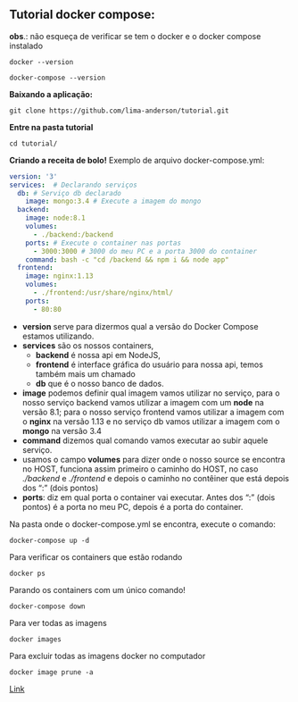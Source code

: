 ## **Tutorial docker compose:**

**obs**.: não esqueça de verificar se tem o docker e o docker compose instalado

```shell
docker --version
```
```shell
docker-compose --version
```
**Baixando a aplicação:**
```shell
git clone https://github.com/lima-anderson/tutorial.git
```
**Entre na pasta tutorial**
```shell
cd tutorial/
```
**Criando a receita de bolo!**
Exemplo de arquivo docker-compose.yml:

```yaml
version: '3'
services:  # Declarando serviços
  db: # Serviço db declarado
    image: mongo:3.4 # Execute a imagem do mongo
  backend:
    image: node:8.1
    volumes:
      - ./backend:/backend
    ports: # Execute o container nas portas
      - 3000:3000 # 3000 do meu PC e a porta 3000 do container
    command: bash -c "cd /backend && npm i && node app"
  frontend:
    image: nginx:1.13
    volumes:
      - ./frontend:/usr/share/nginx/html/
    ports:
      - 80:80
```
- **version** serve para dizermos qual a versão do Docker Compose estamos utilizando.
- **services** são os nossos containers, 
	- **backend** é nossa api em NodeJS, 
	- **frontend** é  interface gráfica do usuário para nossa api, temos também mais um chamado
	- **db** que é o nosso banco de dados.
- **image** podemos definir qual imagem vamos utilizar no serviço, para o nosso serviço backend vamos utilizar a imagem com um **node** na versão 8.1; para o nosso serviço frontend  vamos utilizar a imagem com o **nginx** na versão 1.13 e no serviço db  vamos utilizar a imagem com o **mongo** na versão 3.4
- **command** dizemos qual comando vamos executar ao subir aquele serviço.
- usamos o campo **volumes** para dizer onde o nosso source se encontra no HOST, funciona assim primeiro o caminho do HOST, no caso *./backend* e *./frontend* e depois o caminho no contêiner que está depois dos “:” (dois pontos)
- **ports**: diz em qual porta o container vai executar. Antes dos “:” (dois pontos)
é a porta no meu PC, depois é a porta do container.

Na pasta onde o docker-compose.yml se encontra, execute o comando:

```shell
docker-compose up -d
```

Para verificar os containers que estão rodando

```shell
docker ps
```

Parando os containers com um único comando!

```shell
docker-compose down
```

Para ver todas as imagens

```shell
docker images
```

Para excluir todas as imagens docker no computador

```shell
docker image prune -a
```

[Link](https://docs.google.com/presentation/d/1liSzQPGCLVrNZM1rNN1rPtn_rXOhoahM3uaa6bxMgNA/edit?usp=sharing)

